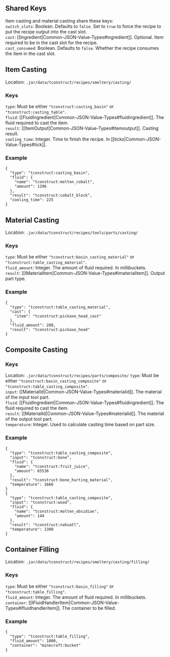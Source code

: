 ## Shared Keys
Item casting and material casting share these keys:  
`switch_slots`: Boolean. Defaults to `false`. Set to `true` to force the recipe to put the recipe output into the cast slot.  
`cast`: [[Ingredient|Common-JSON-Value-Types#ingredient]]. Optional. Item required to be in the cast slot for the recipe.  
`cast_consumed`: Boolean. Defaults to `false`. Whether the recipe consumes the item in the cast slot.  

## Item Casting
Location: `.jar/data/tconstruct/recipes/smeltery/casting/`
### Keys
`type`: Must be either `"tconstruct:casting_basin"` or `"tconstruct:casting_table"`.  
`fluid`: [[FluidIngredient|Common-JSON-Value-Types#fluidingredient]]. The fluid required to cast the item.  
`result`: [[ItemOutput|Common-JSON-Value-Types#itemoutput]]. Casting result.  
`cooling_time`: Integer. Time to finish the recipe. In [[ticks|Common-JSON-Value-Types#tick]].  
### Example
    {
      "type": "tconstruct:casting_basin",
      "fluid": {
        "name": "tconstruct:molten_cobalt",
        "amount": 1296
      },
      "result": "tconstruct:cobalt_block",
      "cooling_time": 225
    }

## Material Casting
Location: `.jar/data/tconstruct/recipes/tools/parts/casting/`
### Keys
`type`: Must be either `"tconstruct:basin_casting_material"` or `"tconstruct:table_casting_material"`.  
`fluid_amount`: Integer. The amount of fluid required. In millibuckets.  
`result`: [[IMaterialItem|Common-JSON-Value-Types#imaterialitem]]. Output part type.  
### Example
    {
      "type": "tconstruct:table_casting_material",
      "cast": {
        "item": "tconstruct:pickaxe_head_cast"
      },
      "fluid_amount": 288,
      "result": "tconstruct:pickaxe_head"
    }

## Composite Casting
### Keys
Location: `.jar/data/tconstruct/recipes/parts/composite/`
`type`: Must be either `"tconstruct:basin_casting_composite"` or `"tconstruct:table_casting_composite"`.  
`input`: [[MaterialId|Common-JSON-Value-Types#materialid]]. The material of the input tool part.  
`fluid`: [[FluidIngredient|Common-JSON-Value-Types#fluidingredient]]. The fluid required to cast the item.  
`result`: [[MaterialId|Common-JSON-Value-Types#materialid]]. The material of the output tool part.  
`temperature`: Integer. Used to calculate casting time based on part size.  
### Example
    {
      "type": "tconstruct:table_casting_composite",
      "input": "tconstruct:bone",
      "fluid": {
        "name": "tconstruct:fruit_juice",
        "amount": 65536
      },
      "result": "tconstruct:bone_hurting_material",
      "temperature": 1666
    }
    {
      "type": "tconstruct:table_casting_composite",
      "input": "tconstruct:wood",
      "fluid": {
        "name": "tconstruct:molten_obsidian",
        "amount": 144
      },
      "result": "tconstruct:nahuatl",
      "temperature": 1300
    }

## Container Filling
Location: `.jar/data/tconstruct/recipes/smeltery/casting/filling/`
### Keys
`type`: Must be either `"tconstruct:basin_filling"` or `"tconstruct:table_filling"`.  
`fluid_amount`: Integer. The amount of fluid required. In millibuckets.  
`container`: [[IFluidHandlerItem|Common-JSON-Value-Types#ifluidhandleritem]]. The container to be filled.  
### Example
    {
      "type": "tconstruct:table_filling",
      "fluid_amount": 1000,
      "container": "minecraft:bucket"
    }

